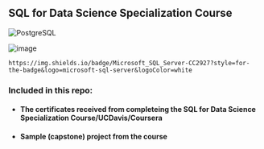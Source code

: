 ## SQL for Data Science Specialization Course

![PostgreSQL](https://a11ybadges.com/badge?logo=postgresql)


![image](https://github.com/ssoehdata/SQL_for_Data_Science_Specialization_Course/assets/150803481/7fdb4c26-a680-4985-9bc9-39a147d4f8d3)

 	https://img.shields.io/badge/Microsoft_SQL_Server-CC2927?style=for-the-badge&logo=microsoft-sql-server&logoColor=white 


### Included in this repo:

#### <ul><li>The certificates received from completeing the SQL for Data Science Specialization Course/UCDavis/Coursera</li></ul>
#### <ul><li>Sample (capstone) project from the course</li></ul>
